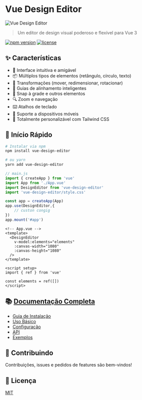 # Vue Design Editor

![Vue Design Editor](editor-preview.png)

> Um editor de design visual poderoso e flexível para Vue 3

[![npm version](https://img.shields.io/npm/v/vue-design-editor.svg)](https://www.npmjs.com/package/vue-design-editor)
[![license](https://img.shields.io/npm/l/vue-design-editor.svg)](https://github.com/yourusername/vue-design-editor/blob/main/LICENSE)

## ✨ Características

- 🎨 Interface intuitiva e amigável
- 📦 Múltiplos tipos de elementos (retângulo, círculo, texto)
- 🔄 Transformações (mover, redimensionar, rotacionar)
- 📏 Guias de alinhamento inteligentes
- 🎯 Snap à grade e outros elementos
- 🔍 Zoom e navegação
- ⌨️ Atalhos de teclado
- 📱 Suporte a dispositivos móveis
- 🎨 Totalmente personalizável com Tailwind CSS

## 🚀 Início Rápido

```bash
# Instalar via npm
npm install vue-design-editor

# ou yarn
yarn add vue-design-editor
```

```javascript
// main.js
import { createApp } from 'vue'
import App from './App.vue'
import DesignEditor from 'vue-design-editor'
import 'vue-design-editor/style.css'

const app = createApp(App)
app.use(DesignEditor,{
    // custon congig
})
app.mount('#app')
```

```vue
<!-- App.vue -->
<template>
  <DesignEditor
    v-model:elements="elements"
    :canvas-width="1080"
    :canvas-height="1080"
  />
</template>

<script setup>
import { ref } from 'vue'

const elements = ref([])
</script>
```

## 📚 [Documentação Completa](./docs/README.md)

- [Guia de Instalação](./docs/installation.md)
- [Uso Básico](./docs/basic-usage.md)
- [Configuração](./docs/configuration.md)
- [API](./docs/api.md)
- [Exemplos](./docs/examples.md)

## 🤝 Contribuindo

Contribuições, issues e pedidos de features são bem-vindos!

## 📄 Licença

[MIT](./LICENSE)